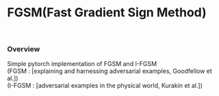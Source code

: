 # FGSM(Fast Gradient Sign Method)
<br>

### Overview 
Simple pytorch implementation of FGSM and I-FGSM  
(FGSM : [explaining and harnessing adversarial examples, Goodfellow et al.])  
(I-FGSM : [adversarial examples in the physical world, Kurakin et al.])
